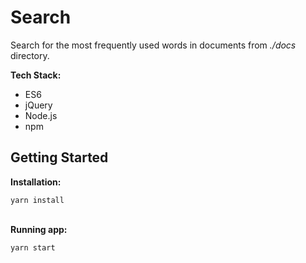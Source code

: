 # Search

Search for the most frequently used words in documents from _./docs_ directory.

**Tech Stack:**

- ES6
- jQuery
- Node.js
- npm

## Getting Started

**Installation:**

`yarn install`

\
**Running app:**

`yarn start`
